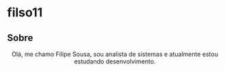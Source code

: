 # filso11

## Sobre

<p align="center">
    Olá, me chamo Filipe Sousa, sou analista de sistemas e atualmente estou estudando desenvolvimento.
